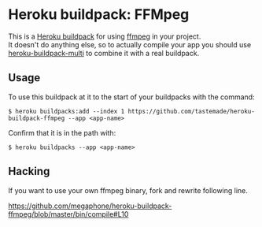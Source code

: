 Heroku buildpack: FFMpeg
=======================

This is a [Heroku buildpack](http://devcenter.heroku.com/articles/buildpacks) for using [ffmpeg](http://www.ffmpeg.org/) in your project.  
It doesn't do anything else, so to actually compile your app you should use [heroku-buildpack-multi](https://github.com/ddollar/heroku-buildpack-multi) to combine it with a real buildpack.

Usage
-----

To use this buildpack at it to the start of your buildpacks with the command:

    $ heroku buildpacks:add --index 1 https://github.com/tastemade/heroku-buildpack-ffmpeg --app <app-name>

Confirm that it is in the path with:

    $ heroku buildpacks --app <app-name>

Hacking
-------
If you want to use your own ffmpeg binary, fork and rewrite following line.

https://github.com/megaphone/heroku-buildpack-ffmpeg/blob/master/bin/compile#L10

